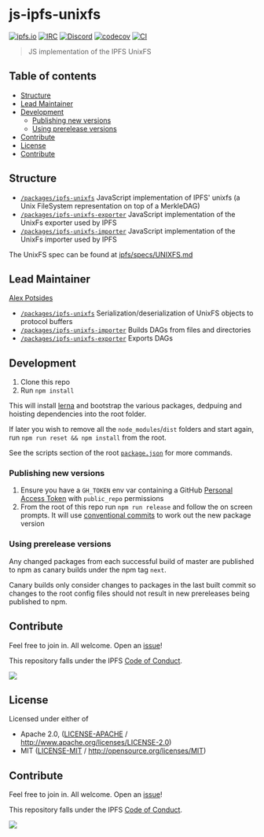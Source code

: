 # js-ipfs-unixfs <!-- omit in toc -->

[![ipfs.io](https://img.shields.io/badge/project-IPFS-blue.svg?style=flat-square)](http://ipfs.io)
[![IRC](https://img.shields.io/badge/freenode-%23ipfs-blue.svg?style=flat-square)](http://webchat.freenode.net/?channels=%23ipfs)
[![Discord](https://img.shields.io/discord/806902334369824788?style=flat-square)](https://discord.gg/ipfs)
[![codecov](https://img.shields.io/codecov/c/github/ipfs/js-ipfs-unixfs.svg?style=flat-square)](https://codecov.io/gh/ipfs/js-ipfs-unixfs)
[![CI](https://img.shields.io/github/workflow/status/ipfs/js-ipfs-unixfs/test%20&%20maybe%20release/master?style=flat-square)](https://github.com/ipfs/js-ipfs-unixfs/actions/workflows/js-test-and-release.yml)

> JS implementation of the IPFS UnixFS

## Table of contents <!-- omit in toc -->

- [Structure](#structure)
- [Lead Maintainer <!-- omit in toc -->](#lead-maintainer----omit-in-toc---)
- [Development](#development)
  - [Publishing new versions](#publishing-new-versions)
  - [Using prerelease versions](#using-prerelease-versions)
- [Contribute](#contribute)
- [License](#license)
- [Contribute](#contribute-1)

## Structure

- [`/packages/ipfs-unixfs`](./packages/ipfs-unixfs) JavaScript implementation of IPFS' unixfs (a Unix FileSystem representation on top of a MerkleDAG)
- [`/packages/ipfs-unixfs-exporter`](./packages/ipfs-unixfs-exporter) JavaScript implementation of the UnixFs exporter used by IPFS
- [`/packages/ipfs-unixfs-importer`](./packages/ipfs-unixfs-importer) JavaScript implementation of the UnixFs importer used by IPFS

The UnixFS spec can be found at [ipfs/specs/UNIXFS.md](https://github.com/ipfs/specs/blob/master/UNIXFS.md)

## Lead Maintainer <!-- omit in toc -->

[Alex Potsides](https://github.com/achingbrain)

- [`/packages/ipfs-unixfs`](./packages/ipfs-unixfs) Serialization/deserialization of UnixFS objects to protocol buffers
- [`/packages/ipfs-unixfs-importer`](./packages/ipfs-unixfs-importer) Builds DAGs from files and directories
- [`/packages/ipfs-unixfs-exporter`](./packages/ipfs-unixfs-exporter) Exports DAGs

## Development

1. Clone this repo
2. Run `npm install`

This will install [lerna](https://www.npmjs.com/package/lerna) and bootstrap the various packages, dedpuing and hoisting dependencies into the root folder.

If later you wish to remove all the `node_modules`/`dist` folders and start again, run `npm run reset && npm install` from the root.

See the scripts section of the root [`package.json`](./package.json) for more commands.

### Publishing new versions

1. Ensure you have a `GH_TOKEN` env var containing a GitHub [Personal Access Token](https://github.com/settings/tokens) with `public_repo` permissions
2. From the root of this repo run `npm run release` and follow the on screen prompts.  It will use [conventional commits](https://www.conventionalcommits.org) to work out the new package version

### Using prerelease versions

Any changed packages from each successful build of master are published to npm as canary builds under the npm tag `next`.

Canary builds only consider changes to packages in the last built commit so changes to the root config files should not result in new prereleases being published to npm.

## Contribute

Feel free to join in. All welcome. Open an [issue](https://github.com/ipfs/js-ipfs-unixfs/issues)!

This repository falls under the IPFS [Code of Conduct](https://github.com/ipfs/community/blob/master/code-of-conduct.md).

[![](https://cdn.rawgit.com/jbenet/contribute-ipfs-gif/master/img/contribute.gif)](https://github.com/ipfs/community/blob/master/contributing.md)

## License

Licensed under either of

- Apache 2.0, ([LICENSE-APACHE](LICENSE-APACHE) / <http://www.apache.org/licenses/LICENSE-2.0>)
- MIT ([LICENSE-MIT](LICENSE-MIT) / <http://opensource.org/licenses/MIT>)

## Contribute

Feel free to join in. All welcome. Open an [issue](https://github.com/ipfs/js-ipfs-unixfs-importer/issues)!

This repository falls under the IPFS [Code of Conduct](https://github.com/ipfs/community/blob/master/code-of-conduct.md).

[![](https://cdn.rawgit.com/jbenet/contribute-ipfs-gif/master/img/contribute.gif)](https://github.com/ipfs/community/blob/master/CONTRIBUTING.md)
